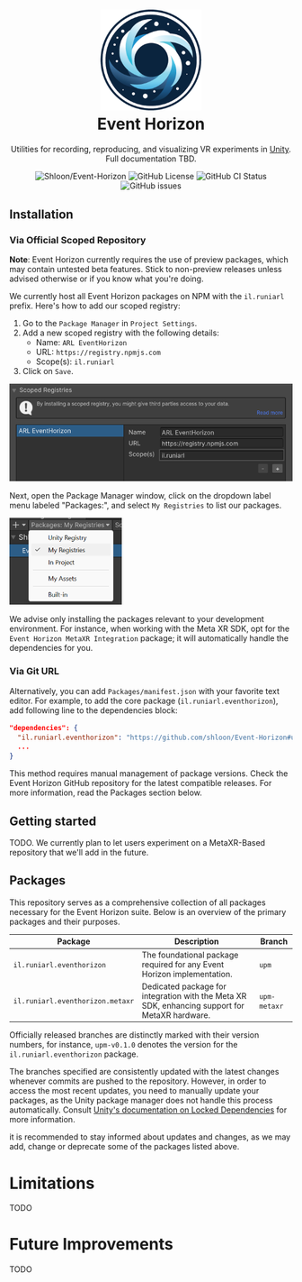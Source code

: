 <h1 align="center">
    <img src="Packages/il.runiarl.eventhorizon/Documentation~/images/event-horizon-logo.png" width="180"/>
    <br>
    Event Horizon
    <br>
</h1>

<p align="center">
    Utilities for recording, reproducing, and visualizing VR experiments in <a href="https://unity.com">Unity</a>. <br/> Full documentation TBD.
</p>

<p align="center">
    <img alt="Shloon/Event-Horizon" src="https://img.shields.io/badge/shloon-event--horizon-2794d9?style=for-the-badge" />
    <img alt="GitHub License" src="https://img.shields.io/badge/License-MIT/APACHE-548ca4?style=for-the-badge" />
    <img alt="GitHub CI Status" src="https://img.shields.io/github/actions/workflow/status/shloon/Event-Horizon/ci.yml?style=for-the-badge">
    <img alt="GitHub issues" src="https://img.shields.io/github/issues/Shloon/Event-Horizon?style=for-the-badge" />
</p>

## Installation

### Via Official Scoped Repository
**Note**: Event Horizon currently requires the use of preview packages, which may contain untested beta features. Stick to non-preview releases unless advised otherwise or if you know what you're doing.

We currently host all Event Horizon packages on NPM with the `il.runiarl` prefix. Here's how to add our scoped registry:
1. Go to the `Package Manager` in `Project Settings`.
2. Add a new scoped registry with the following details:
   - Name: `ARL EventHorizon`
   - URL: `https://registry.npmjs.com`
   - Scope(s): `il.runiarl`
3. Click on `Save`.


<img src="Packages/il.runiarl.eventhorizon/Documentation~/images/scoped-registry-01.png" alt="Scoped registry settings illustration" width="540"/>

Next, open the Package Manager window, click on the dropdown label menu labeled "Packages:", and select `My Registries` to list our packages.

<img src="Packages/il.runiarl.eventhorizon/Documentation~/images/scoped-registry-02.png" alt="Scoped registry selection dropdown illustration" width="200" />

We advise only installing the packages relevant to your development environment. For instance, when working with the Meta XR SDK, opt for the `Event Horizon MetaXR Integration` package; it will automatically handle the dependencies for you.

### Via Git URL
Alternatively, you can add `Packages/manifest.json` with your favorite text editor. For example, to add the core package (`il.runiarl.eventhorizon`), add following line to the dependencies block:

```json
"dependencies": {
  "il.runiarl.eventhorizon": "https://github.com/shloon/Event-Horizon#upm",
  ...
}
```

This method requires manual management of package versions. Check the Event Horizon GitHub repository for the latest compatible releases. For more information, read the Packages section below.

## Getting started

TODO. We currently plan to let users experiment on a MetaXR-Based repository that we'll add in the future.

## Packages
This repository serves as a comprehensive collection of all packages necessary for the Event Horizon suite. Below is an overview of the primary packages and their purposes.

| Package                          | Description                                                                                    | Branch       |
| -------------------------------- | ---------------------------------------------------------------------------------------------- | ------------ |
| `il.runiarl.eventhorizon`        | The foundational package required for any Event Horizon implementation.                        | `upm`        |
| `il.runiarl.eventhorizon.metaxr` | Dedicated package for integration with the Meta XR SDK, enhancing support for MetaXR hardware. | `upm-metaxr` |

Officially released branches are distinctly marked with their version numbers, for instance, `upm-v0.1.0` denotes the version for the `il.runiarl.eventhorizon` package.

The branches specified are consistently updated with the latest changes whenever commits are pushed to the repository. However, in order to access the most recent updates, you need to manually update your packages, as the Unity package manager does not handle this process automatically. Consult [Unity's documentation on Locked Dependencies](https://docs.unity3d.com/Manual/upm-git.html#git-locks) for more information.

it is recommended to stay informed about updates and changes, as we may add, change or deprecate some of the packages listed above.

# Limitations

TODO

# Future Improvements

TODO

